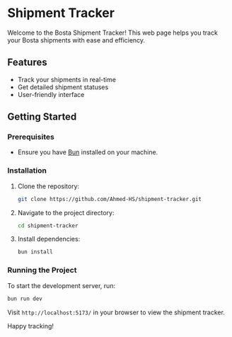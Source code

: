 # Shipment Tracker

Welcome to the Bosta Shipment Tracker! This web page helps you track your Bosta shipments with ease and efficiency.

## Features

- Track your shipments in real-time
- Get detailed shipment statuses
- User-friendly interface

## Getting Started

### Prerequisites

- Ensure you have [Bun](https://bun.sh/) installed on your machine.

### Installation

1. Clone the repository:
    ```bash
    git clone https://github.com/Ahmed-HS/shipment-tracker.git
    ```
2. Navigate to the project directory:
    ```bash
    cd shipment-tracker
    ```
3. Install dependencies:
    ```bash
    bun install
    ```

### Running the Project

To start the development server, run:

```bash
bun run dev
```

Visit `http://localhost:5173/` in your browser to view the shipment tracker.

Happy tracking!
